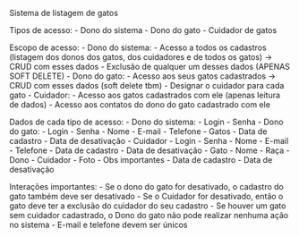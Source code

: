 Sistema de listagem de gatos

Tipos de acesso:
    - Dono do sistema
    - Dono do gato
    - Cuidador de gatos

Escopo de acesso:
    - Dono do sistema:
        - Acesso a todos os cadastros (listagem dos donos dos gatos, dos cuidadores e de todos os gatos)
            -> CRUD com esses dados
        - Exclusão de qualquer um desses dados (APENAS SOFT DELETE)
    - Dono do gato:
        - Acesso aos seus gatos cadastrados
            -> CRUD com esses dados (soft delete tbm)
        - Designar o cuidador para cada gato
    - Cuidador:
        - Acesso aos gatos cadastrados com ele (apenas leitura de dados)
        - Acesso aos contatos do dono do gato cadastrado com ele

Dados de cada tipo de acesso:
    - Dono do sistema:
        - Login
        - Senha
    - Dono do gato:
        - Login
        - Senha
        - Nome
        - E-mail
        - Telefone
        - Gatos
        - Data de cadastro
        - Data de desativação
    - Cuidador
        - Login
        - Senha
        - Nome
        - E-mail
        - Telefone
        - Data de cadastro
        - Data de desativação
    - Gato
        - Nome
        - Raça
        - Dono
        - Cuidador
        - Foto
        - Obs importantes
        - Data de cadastro
        - Data de desativação

Interações importantes:
    - Se o dono do gato for desativado, o cadastro do gato também deve ser desativado
    - Se o Cuidador for desativado, então o gato deve ter a exclusão do cuidador do seu cadastro
    - Se houver um gato sem cuidador cadastrado, o Dono do gato não pode realizar nenhuma ação no sistema
    - E-mail e telefone devem ser únicos